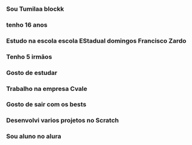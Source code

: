### Sou Tumilaa blockk
### tenho 16 anos
### Estudo na escola escola EStadual domingos Francisco Zardo
### Tenho 5 irmãos
### Gosto de estudar
### Trabalho na empresa Cvale 
### Gosto de sair com os bests
### Desenvolvi varios projetos no Scratch
### Sou aluno no alura
